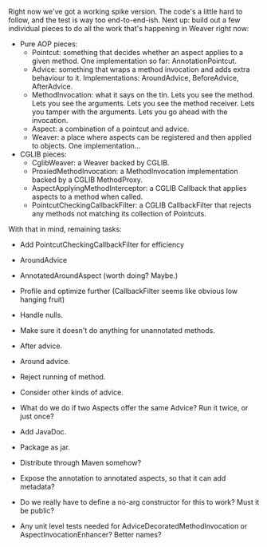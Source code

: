 Right now we've got a working spike version. The code's a little hard to follow, and the test is way too
end-to-end-ish. Next up: build out a few individual pieces to do all the work that's happening in Weaver
right now:

* Pure AOP pieces:
  * Pointcut: something that decides whether an aspect applies to a given method.
    One implementation so far: AnnotationPointcut.
  * Advice: something that wraps a method invocation and adds extra behaviour to it.
    Implementations: AroundAdvice, BeforeAdvice, AfterAdvice.
  * MethodInvocation: what it says on the tin. Lets you see the method. Lets you see the arguments.
    Lets you see the method receiver. Lets you tamper with the arguments.
    Lets you go ahead with the invocation.
  * Aspect: a combination of a pointcut and advice.
  * Weaver: a place where aspects can be registered and then applied to objects.
    One implementation...
* CGLIB pieces:
  * CglibWeaver: a Weaver backed by CGLIB.
  * ProxiedMethodInvocation: a MethodInvocation implementation backed by a CGLIB MethodProxy.
  * AspectApplyingMethodInterceptor: a CGLIB Callback that applies aspects to a method when called.
  * PointcutCheckingCallbackFilter: a CGLIB CallbackFilter that rejects any methods not matching its
    collection of Pointcuts.

With that in mind, remaining tasks:

* Add PointcutCheckingCallbackFilter for efficiency
* AroundAdvice
* AnnotatedAroundAspect (worth doing? Maybe.)
* Profile and optimize further (CallbackFilter seems like obvious low hanging fruit)

* Handle nulls.
* Make sure it doesn't do anything for unannotated methods.
* After advice.
* Around advice.
* Reject running of method.
* Consider other kinds of advice.
* What do we do if two Aspects offer the same Advice? Run it twice, or just once?
* Add JavaDoc.
* Package as jar.
* Distribute through Maven somehow?
* Expose the annotation to annotated aspects, so that it can add metadata?
* Do we really have to define a no-arg constructor for this to work? Must it be public?
* Any unit level tests needed for AdviceDecoratedMethodInvocation or AspectInvocationEnhancer? Better names?